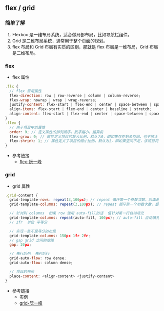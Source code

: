 ## flex / grid

### 简单了解
  1. Flexbox 是一维布局系统，适合做局部布局，比如导航栏组件。
  2. Grid 是二维布局系统，通常用于整个页面的规划。
  3. flex 布局和 Grid 布局有实质的区别，那就是 flex 布局是一维布局，Grid 布局是二维布局。

### flex
  - flex 属性
  ````javascript
  .flx {
    // flex 常用属性
    flex-direction: row | row-reverse | column | column-reverse;
    flex-wrap: nowrap | wrap | wrap-reverse;
    justify-content: flex-start | flex-end | center | space-between | space-around;
    align-items: flex-start | flex-end | center | baseline | stretch;
    align-content: flex-start | flex-end | center | space-between | space-around | stretch;
  }
  .flex {
    // 用于项目中的属性
    order: 0; // 定义属性的排列顺序，数字越小，越靠前
    flex-grow: 0; // 属性定义项目的放大比例，默认为0，即如果存在剩余空间，也不放大
    flex-shrink: 1; // 属性定义了项目的缩小比例，默认为1，即如果空间不足，该项目将缩小。
  }
  ````
  - 参考链接
    - [flex-阮一峰](https://www.ruanyifeng.com/blog/2015/07/flex-grammar.html)
  

### grid

  - grid 属性
  ````javascript
  .grid-content {
    grid-template-rows: repeat(3,100px); // repeat 循环第一个参数次数，后面是值
    grid-template-columns: repeat(3,100px); // repeat 循环第一个参数次数，后面是值

    // 针对列 columns  如果 row 使用 auto-fill的话  值针对第一行自动填充
    grid-template-columns: repeat(auto-fill, 100px); // auto-fill 自动填充
    // 1fr  单位 平等分

    // 实现一些不是等分的布局
    grid-template-columns: 150px 1fr 2fr;
    // gap grid 之间的空隙 
    gap: 20px;

    // 先行后列  先列后行
    grid-auto-flow: row dense;
    grid-auto-flow: column dense;

    // 项目的布局
    place-content: <align-content> <justify-content>
  }
  ````

  
  - 参考链接
    - [实例](https://wangchujiang.com/reference/)
    - [grid-阮一峰](https://www.ruanyifeng.com/blog/2019/03/grid-layout-tutorial.html)